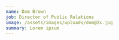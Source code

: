 ```yaml
---
name: Dom Brown
job: Director of Public Relations
image: /assets/images/uploads/dom@2x.jpg
summary: Lorem ipsum
---
```

